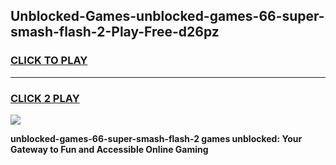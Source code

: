 
## Unblocked-Games-unblocked-games-66-super-smash-flash-2-Play-Free-d26pz
<h3>
<a href="https://premium76.site?title=unblocked-games-66-super-smash-flash-2&ref=15A">CLICK TO PLAY</a></h3>
<hr>

<h3>
<a href="https://premium76.site?title=unblocked-games-66-super-smash-flash-2&ref=15A">CLICK 2 PLAY</a>
  
</h3>

<a href="https://premium76.site?title=unblocked-games-66-super-smash-flash-2&ref=15A"><img src="https://clearcache.store/games.png"></a>


**unblocked-games-66-super-smash-flash-2 games unblocked: Your Gateway to Fun and Accessible Online Gaming**
